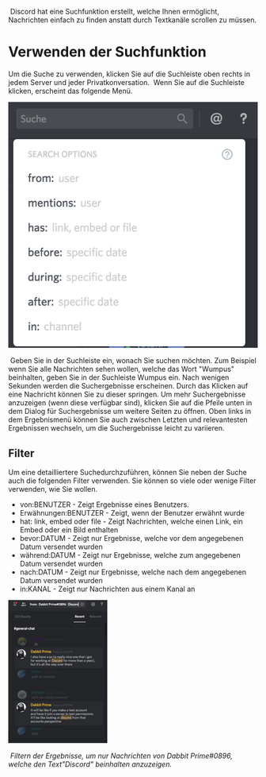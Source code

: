 <!-- TITLE: Suche -->
​
Discord hat eine Suchfunktion erstellt, welche Ihnen ermöglicht, Nachrichten einfach zu finden anstatt durch Textkanäle scrollen zu müssen.
# Verwenden der Suchfunktion
Um die Suche zu verwenden, klicken Sie auf die Suchleiste oben rechts in jedem Server und jeder Privatkonversation.
​
Wenn Sie auf die Suchleiste klicken, erscheint das folgende Menü.
​

![Search De 1](/uploads/search/search-de-1.png "Search De 1")

​
Geben Sie in der Suchleiste ein, wonach Sie suchen möchten. Zum Beispiel wenn Sie alle Nachrichten sehen wollen, welche das Wort "Wumpus" beinhalten, geben Sie in der Suchleiste Wumpus ein. Nach wenigen Sekunden werden die Suchergebnisse erscheinen. Durch das Klicken auf eine Nachricht können Sie zu dieser springen. Um mehr Suchergebnisse anzuzeigen (wenn diese verfügbar sind), klicken Sie auf die Pfeile unten in dem Dialog für Suchergebnisse um weitere Seiten zu öffnen. Oben links in dem Ergebnismenü können Sie auch zwischen Letzten und relevantesten Ergebnissen wechseln, um die Suchergebnisse leicht zu variieren.
## Filter
Um eine detailliertere Suchedurchzuführen, können Sie neben der Suche auch die folgenden Filter verwenden. Sie können so viele oder wenige Filter verwenden, wie Sie wollen.
​
* von:BENUTZER - Zeigt Ergebnisse eines Benutzers.
* Erwähnungen:BENUTZER - Zeigt, wenn der Benutzer erwähnt wurde
* hat: link, embed oder file - Zeigt Nachrichten, welche einen Link, ein Embed oder ein Bild enthalten
* bevor:DATUM - Zeigt nur Ergebnisse, welche vor dem angegebenen Datum versendet wurden
* während:DATUM - Zeigt nur Ergebnisse, welche zum angegebenen Datum versendet wurden
* nach:DATUM - Zeigt nur Ergebnisse, welche nach dem angegebenen Datum versendet wurden
* in:KANAL - Zeigt nur Nachrichten aus einem Kanal an
​

![Search 2](/uploads/search/search-2.png "Search 2")

​
*Filtern der Ergebnisse, um nur Nachrichten von Dabbit Prime#0896, welche den Text"Discord" beinhalten anzuzeigen.*